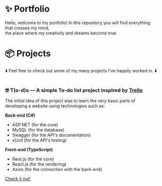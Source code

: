 # ✨ Portfolio
Hello, welcome to my portfolio! In this repository you will find everything that crosses my mind,\
the place where my creativity and dreams become true.
# 📦 Projects
⬇️ Feel free to check out some of my many projects I've happily worked in. ⬇️
<br />
<br />
### 🤓 T(o-d)o — A simple To-do list project inspired by [Trello](https://trello.com/)
The initial idea of this project was to learn the very basic parts of developing a website using technologies such as:

**Back-end (C#)**
- ASP.NET (for the core)
- MySQL (for the database)
- Swagger (for the API's documentation)
- xUnit (for the API's testing)

**Front-end (TypeScript)**
- Next.js (for the core)
- React.js (for the rendering)
- Axios (for the connection with the back-end)
  
[Check it out!]()

